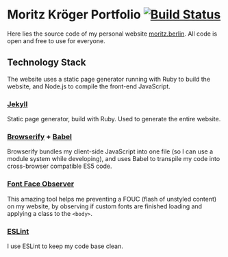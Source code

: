 # Moritz Kröger Portfolio [![Build Status](https://travis-ci.org/morkro/morkro.de.svg?branch=master)](https://travis-ci.org/morkro/morkro.de)
Here lies the source code of my personal website [moritz.berlin](https://moritz.berlin). All code is open and free to use for everyone.

## Technology Stack
The website uses a static page generator running with Ruby to build the website, and Node.js to compile the front-end JavaScript.

### [Jekyll](http://jekyllrb.com/)
Static page generator, build with Ruby. Used to generate the entire website.

### [Browserify](https://github.com/substack/node-browserify) + [Babel](https://github.com/babel/babel)
Browserify bundles my client-side JavaScript into one file (so I can use a module system while developing), and uses Babel to transpile my code into cross-browser compatible ES5 code.

### [Font Face Observer](https://github.com/bramstein/fontfaceobserver)
This amazing tool helps me preventing a FOUC (flash of unstyled content) on my website, by observing if custom fonts are finished loading and applying a class to the `<body>`.

### [ESLint](https://github.com/eslint/eslint)
I use ESLint to keep my code base clean.
